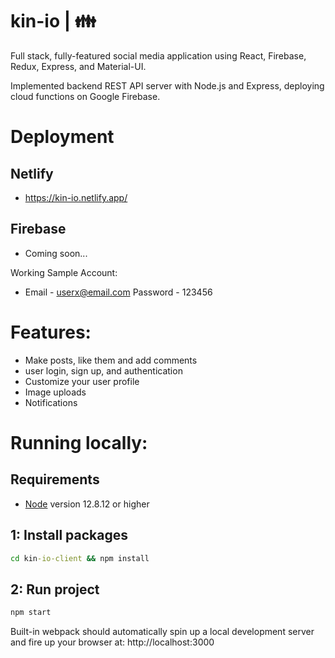 # kin-io | :family:

Full stack, fully-featured social media application using React, Firebase, Redux, Express, and Material-UI.  

Implemented backend REST API server with Node.js and Express, deploying cloud functions on Google Firebase.

# Deployment
## Netlify
- https://kin-io.netlify.app/

## Firebase
- Coming soon...

Working Sample Account: 
 - Email - userx@email.com Password - 123456

# Features:
- Make posts, like them and add comments
- user login, sign up, and authentication
- Customize your user profile
- Image uploads
- Notifications

# Running locally:

## Requirements

- [Node](https://nodejs.org/en/) version 12.8.12 or higher 


## 1: Install packages
```bat
cd kin-io-client && npm install
```

## 2: Run project
```bat
npm start
```

Built-in webpack should automatically spin up a local development server and fire up your browser at: http://localhost:3000

